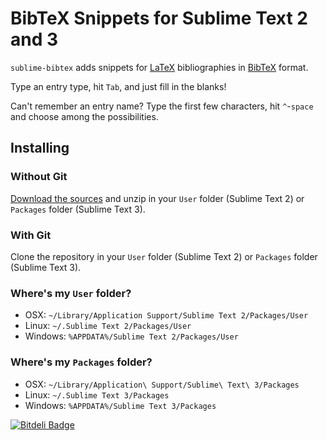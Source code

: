 # BibTeX Snippets for Sublime Text 2 and 3 #

`sublime-bibtex` adds snippets for [LaTeX](http://www.latex-project.org) bibliographies in [BibTeX](http://www.bibtex.org) format.

Type an entry type, hit `Tab`, and just fill in the blanks!

Can't remember an entry name? Type the first few characters, hit `^`-`space` and choose among the possibilities.

## Installing ##

### Without Git ###

[Download the sources](https://github.com/dpo/sublime-bibtex/archive/master.zip) and unzip in your `User` folder (Sublime Text 2) or `Packages` folder (Sublime Text 3).

### With Git ###

Clone the repository in your `User` folder (Sublime Text 2) or `Packages` folder (Sublime Text 3).

### Where's my `User` folder? ###

* OSX: `~/Library/Application Support/Sublime Text 2/Packages/User`
* Linux: `~/.Sublime Text 2/Packages/User`
* Windows: `%APPDATA%/Sublime Text 2/Packages/User`

### Where's my `Packages` folder? ###

* OSX: `~/Library/Application\ Support/Sublime\ Text\ 3/Packages`
* Linux: `~/.Sublime Text 3/Packages`
* Windows: `%APPDATA%/Sublime Text 3/Packages`

[![Bitdeli Badge](https://d2weczhvl823v0.cloudfront.net/dpo/sublime-bibtex/trend.png)](https://bitdeli.com/free "Bitdeli Badge")

